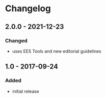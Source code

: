 # Changelog

## 2.0.0 - 2021-12-23

### Changed

- uses EES Tools and new editorial guidelines


## 1.0 - 2017-09-24

### Added

- initial release
